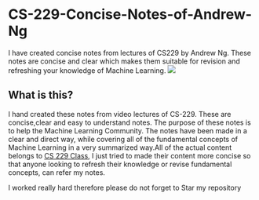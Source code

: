 # CS-229-Concise-Notes-of-Andrew-Ng
I have created concise notes from lectures of CS229 by Andrew Ng. These notes are concise and clear which makes them suitable  for revision and refreshing your knowledge of Machine Learning.
<img src='http://cs229.stanford.edu/static/seal-dark-red.png'>

## What is this?
<p1> I hand created these notes from video lectures of CS-229. These are concise,clear and easy to understand notes. The purpose of these notes is to help the Machine Learning Community. The notes have been made in a clear and direct way, while covering all of the fundamental concepts of Machine Learning in a very summarized way.All of the actual content belongs to <a href='http://cs229.stanford.edu/'>CS 229 Class</a>, I just tried to made their content more concise so that anyone looking to refresh their knowledge or revise fundamental concepts, can refer my notes.</p1>

<p2> I worked really hard therefore please do not forget to Star my repository</p2>

